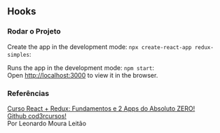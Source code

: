 ## Hooks

### Rodar o Projeto 
 
Create the app in the development mode: `npx create-react-app redux-simples`: <br/>

Runs the app in the development mode: `npm start`: <br/>
Open [http://localhost:3000](http://localhost:3000) to view it in the browser.  

### Referências

[Curso React + Redux: Fundamentos e 2 Apps do Absoluto ZERO!](https://www.udemy.com/course/react-redux-pt/)<br/>
[Github cod3rcursos!](https://github.com/cod3rcursos/curso-react-redux)<br/>
Por Leonardo Moura Leitão